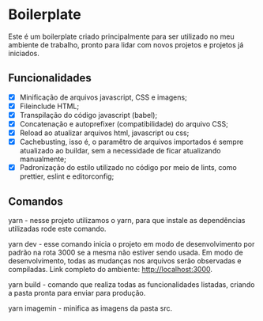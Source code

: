 # **Boilerplate**

Este é um boilerplate criado principalmente para ser utilizado no meu ambiente de trabalho, pronto para lidar com novos projetos e projetos já iniciados.

## Funcionalidades
- [x] Minificação de arquivos javascript, CSS e imagens;
- [x] Fileinclude HTML;
- [x] Transpilação do código javascript (babel);
- [x] Concatenação e autoprefixer (compatibilidade) do arquivo CSS;
- [x] Reload ao atualizar arquivos html, javascript ou css;
- [x] Cachebusting, isso é, o paramêtro de arquivos importados é sempre atualizado ao buildar, sem a necessidade de ficar atualizando manualmente;
- [x] Padronização do estilo utilizado no código por meio de lints, como prettier, eslint e editorconfig;

## Comandos
yarn - nesse projeto utilizamos o yarn, para que instale as dependências utilizadas rode este comando.

yarn dev - esse comando inicia o projeto em modo de desenvolvimento por padrão na rota 3000 se a mesma não estiver sendo usada. Em modo de desenvolvimento, todas as mudanças nos arquivos serão observadas e compiladas. Link completo do ambiente: [http://localhost:3000](http://localhost:3000).

yarn build - comando que realiza todas as funcionalidades listadas, criando a pasta pronta para enviar para produção.

yarn imagemin - minifica as imagens da pasta src.
